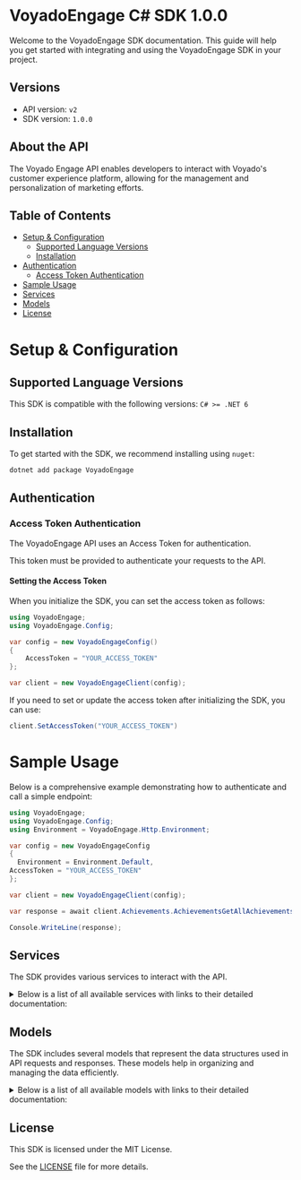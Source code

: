 # VoyadoEngage C# SDK 1.0.0

Welcome to the VoyadoEngage SDK documentation. This guide will help you get started with integrating and using the VoyadoEngage SDK in your project.

## Versions

- API version: `v2`
- SDK version: `1.0.0`

## About the API

The Voyado Engage API enables developers to interact with Voyado's customer experience platform, allowing for the management and personalization of marketing efforts.

## Table of Contents

- [Setup & Configuration](#setup--configuration)
  - [Supported Language Versions](#supported-language-versions)
  - [Installation](#installation)
- [Authentication](#authentication)
  - [Access Token Authentication](#access-token-authentication)
- [Sample Usage](#sample-usage)
- [Services](#services)
- [Models](#models)
- [License](#license)

# Setup & Configuration

## Supported Language Versions

This SDK is compatible with the following versions: `C# >= .NET 6`

## Installation

To get started with the SDK, we recommend installing using `nuget`:

```bash
dotnet add package VoyadoEngage
```

## Authentication

### Access Token Authentication

The VoyadoEngage API uses an Access Token for authentication.

This token must be provided to authenticate your requests to the API.

#### Setting the Access Token

When you initialize the SDK, you can set the access token as follows:

```cs
using VoyadoEngage;
using VoyadoEngage.Config;

var config = new VoyadoEngageConfig()
{
	AccessToken = "YOUR_ACCESS_TOKEN"
};

var client = new VoyadoEngageClient(config);
```

If you need to set or update the access token after initializing the SDK, you can use:

```cs
client.SetAccessToken("YOUR_ACCESS_TOKEN")
```

# Sample Usage

Below is a comprehensive example demonstrating how to authenticate and call a simple endpoint:

```cs
using VoyadoEngage;
using VoyadoEngage.Config;
using Environment = VoyadoEngage.Http.Environment;

var config = new VoyadoEngageConfig
{
  Environment = Environment.Default,
AccessToken = "YOUR_ACCESS_TOKEN"
};

var client = new VoyadoEngageClient(config);

var response = await client.Achievements.AchievementsGetAllAchievementsAsync(8, 2);

Console.WriteLine(response);

```

## Services

The SDK provides various services to interact with the API.

<details> 
<summary>Below is a list of all available services with links to their detailed documentation:</summary>

| Name                                                                             |
| :------------------------------------------------------------------------------- |
| [AchievementsService](documentation/services/AchievementsService.md)             |
| [AutomationService](documentation/services/AutomationService.md)                 |
| [BisnodeService](documentation/services/BisnodeService.md)                       |
| [BonuschecksService](documentation/services/BonuschecksService.md)               |
| [ChallengesService](documentation/services/ChallengesService.md)                 |
| [ConsentsService](documentation/services/ConsentsService.md)                     |
| [ContactoverviewService](documentation/services/ContactoverviewService.md)       |
| [ContactsService](documentation/services/ContactsService.md)                     |
| [InteractionsService](documentation/services/InteractionsService.md)             |
| [InteractionschemasService](documentation/services/InteractionschemasService.md) |
| [InventoryService](documentation/services/InventoryService.md)                   |
| [MemberstatusService](documentation/services/MemberstatusService.md)             |
| [OrdersService](documentation/services/OrdersService.md)                         |
| [PersonlookupService](documentation/services/PersonlookupService.md)             |
| [PointAccountsService](documentation/services/PointAccountsService.md)           |
| [PosoffersService](documentation/services/PosoffersService.md)                   |
| [PromotionsService](documentation/services/PromotionsService.md)                 |
| [SmsService](documentation/services/SmsService.md)                               |
| [StoresService](documentation/services/StoresService.md)                         |
| [TargetAudiencesService](documentation/services/TargetAudiencesService.md)       |
| [TrackingService](documentation/services/TrackingService.md)                     |
| [TransactionsService](documentation/services/TransactionsService.md)             |

</details>

## Models

The SDK includes several models that represent the data structures used in API requests and responses. These models help in organizing and managing the data efficiently.

<details> 
<summary>Below is a list of all available models with links to their detailed documentation:</summary>

| Name                                                                                                               | Description                                                                                                                                                                                                                             |
| :----------------------------------------------------------------------------------------------------------------- | :-------------------------------------------------------------------------------------------------------------------------------------------------------------------------------------------------------------------------------------- |
| [ApiAchievementValue](documentation/models/ApiAchievementValue.md)                                                 |                                                                                                                                                                                                                                         |
| [PagedResultOfApiAchievementDefinition](documentation/models/PagedResultOfApiAchievementDefinition.md)             |                                                                                                                                                                                                                                         |
| [EnrichmentVariableGroup](documentation/models/EnrichmentVariableGroup.md)                                         | Grouped BCI enrichment varioables                                                                                                                                                                                                       |
| [PagedResultOfAllBonusCheckModel](documentation/models/PagedResultOfAllBonusCheckModel.md)                         |                                                                                                                                                                                                                                         |
| [PagedResultOfRedeemedBonusCheckModel](documentation/models/PagedResultOfRedeemedBonusCheckModel.md)               |                                                                                                                                                                                                                                         |
| [PagedResultOfAvailableBonusCheckModel](documentation/models/PagedResultOfAvailableBonusCheckModel.md)             |                                                                                                                                                                                                                                         |
| [RedeemedBonusCheckModel](documentation/models/RedeemedBonusCheckModel.md)                                         |                                                                                                                                                                                                                                         |
| [ChallengeAssignmentModel](documentation/models/ChallengeAssignmentModel.md)                                       |                                                                                                                                                                                                                                         |
| [ChallengeDefinitionModel](documentation/models/ChallengeDefinitionModel.md)                                       |                                                                                                                                                                                                                                         |
| [ChallengeDefinitionModelsResult](documentation/models/ChallengeDefinitionModelsResult.md)                         |                                                                                                                                                                                                                                         |
| [ChallengeGetChallengeDefinitionsStatus](documentation/models/ChallengeGetChallengeDefinitionsStatus.md)           |                                                                                                                                                                                                                                         |
| [ChallengeAssignmentModelsResult](documentation/models/ChallengeAssignmentModelsResult.md)                         |                                                                                                                                                                                                                                         |
| [ChallengeGetChallengesFilter](documentation/models/ChallengeGetChallengesFilter.md)                               |                                                                                                                                                                                                                                         |
| [ChallengeCheckPointDto](documentation/models/ChallengeCheckPointDto.md)                                           |                                                                                                                                                                                                                                         |
| [AddCheckpointToChallengeAssignmentResult](documentation/models/AddCheckpointToChallengeAssignmentResult.md)       |                                                                                                                                                                                                                                         |
| [ApiConsentDefinition](documentation/models/ApiConsentDefinition.md)                                               |                                                                                                                                                                                                                                         |
| [IApiContact](documentation/models/IApiContact.md)                                                                 |                                                                                                                                                                                                                                         |
| [ProductRecommendationsModel](documentation/models/ProductRecommendationsModel.md)                                 |                                                                                                                                                                                                                                         |
| [PurchaseHistorySummary](documentation/models/PurchaseHistorySummary.md)                                           |                                                                                                                                                                                                                                         |
| [ListResultOfApiMessage](documentation/models/ListResultOfApiMessage.md)                                           |                                                                                                                                                                                                                                         |
| [PagedResultOfApiMessage](documentation/models/PagedResultOfApiMessage.md)                                         |                                                                                                                                                                                                                                         |
| [PagedResultOfTransactionItem](documentation/models/PagedResultOfTransactionItem.md)                               |                                                                                                                                                                                                                                         |
| [PagedResultOfBonusPointTransactionModel](documentation/models/PagedResultOfBonusPointTransactionModel.md)         |                                                                                                                                                                                                                                         |
| [ChangeType](documentation/models/ChangeType.md)                                                                   |                                                                                                                                                                                                                                         |
| [ApiPromotionModel](documentation/models/ApiPromotionModel.md)                                                     |                                                                                                                                                                                                                                         |
| [BoolRequest](documentation/models/BoolRequest.md)                                                                 |                                                                                                                                                                                                                                         |
| [ApiAdjustRewardPoints](documentation/models/ApiAdjustRewardPoints.md)                                             |                                                                                                                                                                                                                                         |
| [ApiAdjustRewardPointsResponse](documentation/models/ApiAdjustRewardPointsResponse.md)                             |                                                                                                                                                                                                                                         |
| [RedeemBodyModel](documentation/models/RedeemBodyModel.md)                                                         |                                                                                                                                                                                                                                         |
| [InteractionModel](documentation/models/InteractionModel.md)                                                       |                                                                                                                                                                                                                                         |
| [InteractionPage](documentation/models/InteractionPage.md)                                                         |                                                                                                                                                                                                                                         |
| [InteractionCreateResponse](documentation/models/InteractionCreateResponse.md)                                     |                                                                                                                                                                                                                                         |
| [InteractionSchemaWithoutJsonModel](documentation/models/InteractionSchemaWithoutJsonModel.md)                     |                                                                                                                                                                                                                                         |
| [InteractionSchemaResponse](documentation/models/InteractionSchemaResponse.md)                                     |                                                                                                                                                                                                                                         |
| [InteractionSchemaModel](documentation/models/InteractionSchemaModel.md)                                           |                                                                                                                                                                                                                                         |
| [StockLevelRequest](documentation/models/StockLevelRequest.md)                                                     |                                                                                                                                                                                                                                         |
| [SubscriptionRequest](documentation/models/SubscriptionRequest.md)                                                 |                                                                                                                                                                                                                                         |
| [SubscriptionResponse](documentation/models/SubscriptionResponse.md)                                               |                                                                                                                                                                                                                                         |
| [MemberStatusModel](documentation/models/MemberStatusModel.md)                                                     |                                                                                                                                                                                                                                         |
| [Order](documentation/models/Order.md)                                                                             |                                                                                                                                                                                                                                         |
| [StatusCodeResult](documentation/models/StatusCodeResult.md)                                                       |                                                                                                                                                                                                                                         |
| [ContactSearchResult](documentation/models/ContactSearchResult.md)                                                 |                                                                                                                                                                                                                                         |
| [PointAccountModel](documentation/models/PointAccountModel.md)                                                     |                                                                                                                                                                                                                                         |
| [PointDefinitionModel](documentation/models/PointDefinitionModel.md)                                               |                                                                                                                                                                                                                                         |
| [PointTransactionModel](documentation/models/PointTransactionModel.md)                                             |                                                                                                                                                                                                                                         |
| [PointAccountModelsResult](documentation/models/PointAccountModelsResult.md)                                       |                                                                                                                                                                                                                                         |
| [PointTransactionModelsResult](documentation/models/PointTransactionModelsResult.md)                               |                                                                                                                                                                                                                                         |
| [PointAccountPointTransactions2Filter](documentation/models/PointAccountPointTransactions2Filter.md)               |                                                                                                                                                                                                                                         |
| [PointTransactionToAccount](documentation/models/PointTransactionToAccount.md)                                     |                                                                                                                                                                                                                                         |
| [PointTransactionToAccountResultModel](documentation/models/PointTransactionToAccountResultModel.md)               |                                                                                                                                                                                                                                         |
| [PagedResultOfAllLoyaltyBarClaimModel](documentation/models/PagedResultOfAllLoyaltyBarClaimModel.md)               |                                                                                                                                                                                                                                         |
| [PagedResultOfAvailableLoyaltyBarClaimModel](documentation/models/PagedResultOfAvailableLoyaltyBarClaimModel.md)   |                                                                                                                                                                                                                                         |
| [RedeemedLoyaltyBarClaimModel](documentation/models/RedeemedLoyaltyBarClaimModel.md)                               |                                                                                                                                                                                                                                         |
| [MultichannelPromotionModel](documentation/models/MultichannelPromotionModel.md)                                   |                                                                                                                                                                                                                                         |
| [PromotionValidityModel](documentation/models/PromotionValidityModel.md)                                           | Following class holds the duration information for a promotion. The this object uses to set and get the duration of a promotion.                                                                                                        |
| [MultichannelBasePromotionModel](documentation/models/MultichannelBasePromotionModel.md)                           |                                                                                                                                                                                                                                         |
| [SendSmsRequest](documentation/models/SendSmsRequest.md)                                                           |                                                                                                                                                                                                                                         |
| [SendSmsResponse](documentation/models/SendSmsResponse.md)                                                         |                                                                                                                                                                                                                                         |
| [ApiStore](documentation/models/ApiStore.md)                                                                       |                                                                                                                                                                                                                                         |
| [IdName](documentation/models/IdName.md)                                                                           |                                                                                                                                                                                                                                         |
| [CartApiModel](documentation/models/CartApiModel.md)                                                               | Cart model                                                                                                                                                                                                                              |
| [OkResult](documentation/models/OkResult.md)                                                                       |                                                                                                                                                                                                                                         |
| [ProductViewApiModel](documentation/models/ProductViewApiModel.md)                                                 |                                                                                                                                                                                                                                         |
| [Receipt](documentation/models/Receipt.md)                                                                         |                                                                                                                                                                                                                                         |
| [ImportTransactionsObject](documentation/models/ImportTransactionsObject.md)                                       |                                                                                                                                                                                                                                         |
| [ApiAchievementDefinition](documentation/models/ApiAchievementDefinition.md)                                       |                                                                                                                                                                                                                                         |
| [EnrichmentVariable](documentation/models/EnrichmentVariable.md)                                                   | An enrichment value for a certain BCI variable                                                                                                                                                                                          |
| [AllBonusCheckModel](documentation/models/AllBonusCheckModel.md)                                                   |                                                                                                                                                                                                                                         |
| [AvailableBonusCheckModel](documentation/models/AvailableBonusCheckModel.md)                                       |                                                                                                                                                                                                                                         |
| [IHypermediaLink](documentation/models/IHypermediaLink.md)                                                         |                                                                                                                                                                                                                                         |
| [IApiConsent](documentation/models/IApiConsent.md)                                                                 |                                                                                                                                                                                                                                         |
| [ApiMessage](documentation/models/ApiMessage.md)                                                                   |                                                                                                                                                                                                                                         |
| [TransactionItem](documentation/models/TransactionItem.md)                                                         |                                                                                                                                                                                                                                         |
| [BonusPointTransactionModel](documentation/models/BonusPointTransactionModel.md)                                   |                                                                                                                                                                                                                                         |
| [ApiPromotionRedemptionChannelModel](documentation/models/ApiPromotionRedemptionChannelModel.md)                   |                                                                                                                                                                                                                                         |
| [HypermediaLink](documentation/models/HypermediaLink.md)                                                           |                                                                                                                                                                                                                                         |
| [InteractionCreateResponseSelf](documentation/models/InteractionCreateResponseSelf.md)                             |                                                                                                                                                                                                                                         |
| [InteractionSchemaResponseSelf](documentation/models/InteractionSchemaResponseSelf.md)                             |                                                                                                                                                                                                                                         |
| [OrderContact](documentation/models/OrderContact.md)                                                               |                                                                                                                                                                                                                                         |
| [TaxDetail](documentation/models/TaxDetail.md)                                                                     |                                                                                                                                                                                                                                         |
| [OrderPaymentMethod](documentation/models/OrderPaymentMethod.md)                                                   |                                                                                                                                                                                                                                         |
| [OrderItem](documentation/models/OrderItem.md)                                                                     |                                                                                                                                                                                                                                         |
| [OrderFee](documentation/models/OrderFee.md)                                                                       |                                                                                                                                                                                                                                         |
| [OrderItemDiscount](documentation/models/OrderItemDiscount.md)                                                     |                                                                                                                                                                                                                                         |
| [UnregisteredFromOnlineRegisterInformation](documentation/models/UnregisteredFromOnlineRegisterInformation.md)     |                                                                                                                                                                                                                                         |
| [AllLoyaltyBarClaimModel](documentation/models/AllLoyaltyBarClaimModel.md)                                         |                                                                                                                                                                                                                                         |
| [AvailableLoyaltyBarClaimModel](documentation/models/AvailableLoyaltyBarClaimModel.md)                             |                                                                                                                                                                                                                                         |
| [PromotionBasicPresentationModel](documentation/models/PromotionBasicPresentationModel.md)                         | Following object is for get/set the presentational side of the promotion. This data uses to displey in different kind of views, for an example in Email messages etc. This fields populates the "Presentation" section in the admin UI. |
| [MultichannelPromotionRedemptionChannelModel](documentation/models/MultichannelPromotionRedemptionChannelModel.md) |                                                                                                                                                                                                                                         |
| [AssignDateRange](documentation/models/AssignDateRange.md)                                                         | The validity time of the promotion set when assignment occured                                                                                                                                                                          |
| [CartItemApiModel](documentation/models/CartItemApiModel.md)                                                       | Cart item model                                                                                                                                                                                                                         |
| [Utm](documentation/models/Utm.md)                                                                                 |                                                                                                                                                                                                                                         |
| [ReceiptContact](documentation/models/ReceiptContact.md)                                                           |                                                                                                                                                                                                                                         |
| [ReceiptTaxDetail](documentation/models/ReceiptTaxDetail.md)                                                       |                                                                                                                                                                                                                                         |
| [ReceiptPaymentMethod](documentation/models/ReceiptPaymentMethod.md)                                               |                                                                                                                                                                                                                                         |
| [ReceiptItem](documentation/models/ReceiptItem.md)                                                                 |                                                                                                                                                                                                                                         |
| [ReceiptUsedBonusCheck](documentation/models/ReceiptUsedBonusCheck.md)                                             |                                                                                                                                                                                                                                         |
| [ReceiptUsedPromotion](documentation/models/ReceiptUsedPromotion.md)                                               |                                                                                                                                                                                                                                         |
| [ReceiptExtraDataItem](documentation/models/ReceiptExtraDataItem.md)                                               |                                                                                                                                                                                                                                         |
| [ReceiptItemDiscount](documentation/models/ReceiptItemDiscount.md)                                                 |                                                                                                                                                                                                                                         |

</details>

## License

This SDK is licensed under the MIT License.

See the [LICENSE](LICENSE) file for more details.

<!-- This file was generated by liblab | https://liblab.com/ -->
